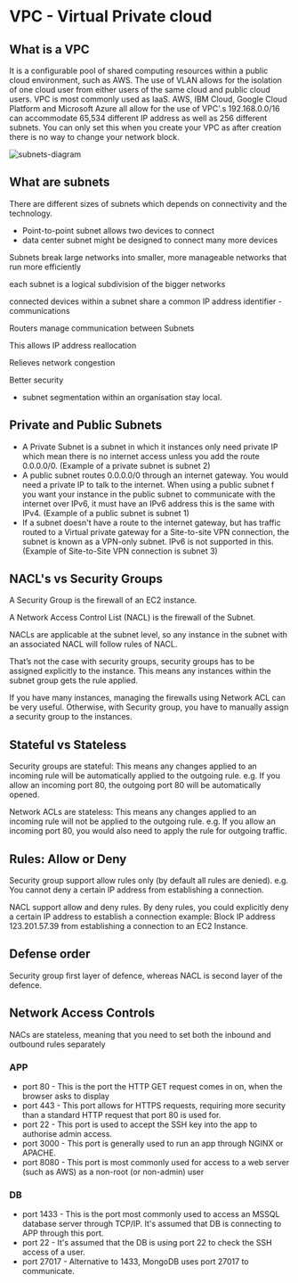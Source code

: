 # VPC - Virtual Private cloud


## What is a VPC

It is a configurable pool of shared computing resources within a public cloud environment, such as AWS.
The use of VLAN allows for the isolation of one cloud user from either users of the same cloud and public cloud users.
VPC is most commonly used as IaaS.
AWS, IBM Cloud, Google Cloud Platform and Microsoft Azure all allow for the use of VPC'.s
192.168.0.0/16 can accommodate 65,534 different IP address as well as 256 different subnets.
You can only set this when you create your VPC as after creation there is no way to change your network block.


![subnets-diagram](https://user-images.githubusercontent.com/60632288/78002915-cc82c200-732f-11ea-905b-6a198597276f.png)

## What are subnets

There are different sizes of subnets which depends on connectivity and the technology.
- Point-to-point subnet allows two devices to connect
- data center subnet might be designed to connect many more devices

Subnets break large networks into smaller, more manageable networks that run more efficiently

each subnet is a logical subdivision of the bigger networks

connected devices within a subnet share a common IP address identifier - communications

Routers manage communication between Subnets

This allows IP address reallocation

Relieves network congestion

Better security
- subnet segmentation within an organisation stay local.

## Private and Public Subnets

- A Private Subnet is a subnet in which it instances only need private IP which mean there is no internet access unless you add the route 0.0.0.0/0. (Example of a private subnet is subnet 2)
- A public subnet routes 0.0.0.0/0 through an internet gateway. You would need a private IP to talk to the internet. When using a public subnet f you want your instance in the public subnet to communicate with the internet over IPv6, it must have an IPv6 address this is the same with IPv4. (Example of a public subnet is subnet 1)
- If a subnet doesn't have a route to the internet gateway, but has traffic routed to a Virtual private gateway for a Site-to-site VPN connection, the subnet is known as a VPN-only subnet. IPv6 is not supported in this. (Example of Site-to-Site VPN connection is subnet 3)

## NACL's vs Security Groups

A Security Group is the firewall of an EC2 instance.

A Network Access Control List (NACL) is the firewall of the Subnet.

NACLs are applicable at the subnet level, so any instance in the subnet with an associated NACL will follow rules of NACL.

That’s not the case with security groups, security groups has to be assigned explicitly to the instance. This means any instances within the subnet group gets the rule applied.

If you have many instances, managing the firewalls using Network ACL can be very useful. Otherwise, with Security group, you have to manually assign a security group to the instances.

## Stateful vs Stateless

Security groups are stateful: This means any changes applied to an incoming rule will be automatically applied to the outgoing rule. e.g. If you allow an incoming port 80, the outgoing port 80 will be automatically opened.

Network ACLs are stateless: This means any changes applied to an incoming rule will not be applied to the outgoing rule. e.g. If you allow an incoming port 80, you would also need to apply the rule for outgoing traffic.

## Rules: Allow or Deny

Security group support allow rules only (by default all rules are denied). e.g. You cannot deny a certain IP address from establishing a connection.

NACL support allow and deny rules. By deny rules, you could explicitly deny a certain IP address to establish a connection example: Block IP address 123.201.57.39 from establishing a connection to an EC2 Instance.

## Defense order

Security group first layer of defence, whereas NACL is second layer of the defence.

## Network Access Controls

NACs are stateless, meaning that you need to set both the inbound and outbound rules separately

### APP

- port 80 - This is the port the HTTP GET request comes in on, when the browser asks to display
- port 443 - This port allows for HTTPS requests, requiring more security than a standard HTTP request that port 80 is used for.
- port 22 - This port is used to accept the SSH key into the app to authorise admin access.
- port 3000 - This port is generally used to run an app through NGINX or APACHE.
- port 8080 - This port is most commonly used for access to a web server (such as AWS) as a non-root (or non-admin) user


### DB

- port 1433 - This is the port most commonly used to access an MSSQL database server through TCP/IP. It's assumed that DB is connecting to APP through this port.
- port 22 - It's assumed that the DB is using port 22 to check the SSH access of a user.
- port 27017 - Alternative to 1433, MongoDB uses port 27017 to communicate.
